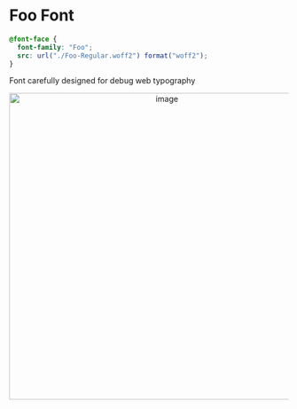 # Foo Font

```css
@font-face {
  font-family: "Foo";
  src: url("./Foo-Regular.woff2") format("woff2");
}
```

Font carefully designed for debug web typography

<p align="center">
  <img width="553" alt="image" src="https://user-images.githubusercontent.com/616193/100018601-c3c68b00-2ded-11eb-83b5-e2b15101981b.png">
</p>
